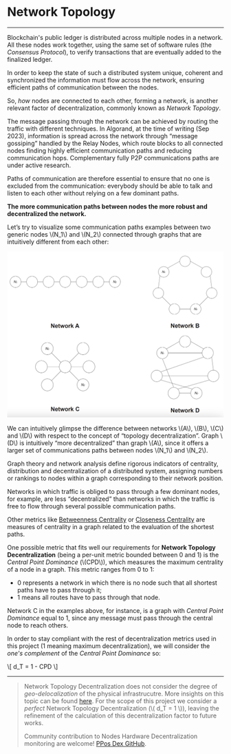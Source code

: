 # Network Topology

---

Blockchain's public ledger is distributed across multiple nodes in a network.
All these nodes work together, using the same set of software rules (the
_Consensus Protocol_), to verify transactions that are eventually added to the
finalized ledger.

In order to keep the state of such a distributed system unique, coherent and
synchronized the information must flow across the network, ensuring efficient
paths of communication between the nodes.

So, _how_ nodes are connected to each other, forming a network, is another
relevant factor of decentralization, commonly known as _Network Topology_.

The message passing through the network can be achieved by routing the traffic
with different techniques. In Algorand, at the time of writing (Sep 2023),
information is spread across the network through “message gossiping” handled by
the Relay Nodes, which route blocks to all connected nodes finding highly
efficient communication paths and reducing communication hops. Complementary
fully P2P communications paths are under active research.

Paths of communication are therefore essential to ensure that no one is
excluded from the communication: everybody should be able to talk and listen to
each other without relying on a few dominant paths.

**The more communication paths between nodes the more robust and decentralized
the network.**

Let’s try to visualize some communication paths examples between two generic
nodes \\(N_1\\) and \\(N_2\\) connected through graphs that are intuitively
different from each other:

![Topology examples](images/chapter_1/topologies.png)

We can intuitively glimpse the difference between networks \\(A\\), \\(B\\),
\\(C\\) and \\(D\\) with respect to the concept of “topology decentralization”.
Graph \\(D\\) is intuitively “more decentralized” than graph \\(A\\), since it
offers a larger set of communications paths between nodes \\(N_1\\) and
\\(N_2\\).

Graph theory and network analysis define rigorous indicators of centrality,
distribution and decentralization of a distributed system, assigning numbers or
rankings to nodes within a graph corresponding to their network position.

Networks in which traffic is obliged to pass through a few dominant nodes, for
example, are less “decentralized” than networks in which the traffic is free to
flow through several possible communication paths.

Other metrics like [Betweenness Centrality](https://en.wikipedia.org/wiki/Betweenness_centrality)
or [Closeness Centrality](https://en.wikipedia.org/wiki/Closeness_centrality)
are measures of centrality in a graph related to the evaluation of the shortest
paths.

One possible metric that fits well our requirements for **Network Topology
Decentralization** (being a per-unit metric bounded between 0 and 1) is the
_Central Point Dominance_ (\\(CPD\\)), which measures the maximum centrality of a
node in a graph. This metric ranges from 0 to 1:

- 0 represents a network in which there is no node such that all shortest paths
have to pass through it;
- 1 means all routes have to pass through that node.

Network C in the examples above, for instance, is a graph with _Central Point
Dominance_ equal to 1, since any message must pass through the central node to
reach others.

In order to stay compliant with the rest of decentralization metrics used in
this project (1 meaning maximum decentralization), we will consider the _one's
complement_ of the _Central Point Dominance_ so:

\\[ d_T = 1 - CPD \\]

---

> Network Topology Decentralization does not consider the degree of
> _geo-delocalization_ of the physical infrastrucutre. More insights on this
> topic can be found [here](https://databricks.com/blog/2020/10/08/analyzing-algorand-blockchain-data-with-databricks-delta.html).
> For the scope of this project we consider a _perfect_ Network Topology
> Decentralization (\\( d_T = 1 \\)), leaving the refinement of the calculation
> of this decentralization factor to future works.
>
> Community contribution to Nodes Hardware Decentralization monitoring are
> welcome! [PPos Dex GitHub](https://github.com/cusma/pposdex).
